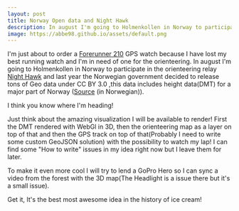 ```yaml
---
layout: post
title: Norway Open data and Night Hawk
description: In august I'm going to Holmenkollen in Norway to participate in the orienteering relay Night Hawk and last year the Norwegian government decided to release tons of Geo data.
image: https://abbe98.github.io/assets/default.png
---
```

I'm just about to order a [Forerunner 210][1] GPS watch because I have lost my best running watch and I'm in need of one for the orienteering. 
In august I'm going to Holmenkollen in Norway to participate in the orienteering relay [Night Hawk][2] and last year the Norwegian government decided to release tons of Geo data under CC BY 3.0 ,this data includes height data(DMT) for a major part of Norway ([Source][3] (in Norwegian)).

I think you know where I'm heading!

Just think about the amazing visualization I will be available to render! First the DMT rendered with WebGl in 3D, then the orienteering map as a layer on top of that and then the GPS track on top of that(Probably I need to write some custom GeoJSON solution) with the possibility to watch my lap! I can find some "How to write" issues in my idea right now but I leave them for later.

To make it even more cool I will try to lend a GoPro Hero so I can sync a video from the forest with the 3D map(The Headlight is a issue there but it's a small issue).

Get it, It's the best most awesome idea in the history of ice cream! 

[1]: https://buy.garmin.com/en-US/US/into-sports/running/forerunner-10/prod107143.html
[2]: http://nighthawk.no/
[3]: http://www.digi.no/918460/frislippet-alle-har-ventet-paa